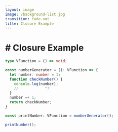 ```yaml
---
layout: image
image: /background-list.jpg
transition: fade-out
title: Closure Example
---
```


<div class="flex flex-justify-center h-full flex-col">
  <div class="background">

  <h1 class="text-left m-b-0 font-bold">
    # Closure Example
  </h1>

```ts {all|3|12|3|4|5|8|9|12|14|5|6|all} {lines:true} twoslash
type VFunction = () => void;

const numberGenerator = (): VFunction => {
  let number: number = 1;
  function checkNumber() {
    console.log(number);
    //            ^?
  }
  number =+ 1;
  return checkNumber;
}

const printNumber: VFunction = numberGenerator();

printNumber();
```

  </div>
</div>
<!-- Print 2 -->
